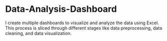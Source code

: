 # Data-Analysis-Dashboard
I create multiple dashboards to visualize and analyze the data using Excel. This process is sliced through different stages like data preprocessing, data cleaning, and data visualization.
